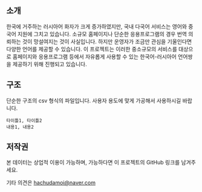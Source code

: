 ## 소개
한국에 거주하는 러시아어 화자가 크게 증가하였지만, 국내 다국어 서비스는 영어와 중국어 지원에 그치고 있습니다.
소규모 홈페이지나 단순한 응용프로그램의 경우 번역 의뢰하는 것이 망설여지는 것이 사실입니다. 하지만 운영자가 조금만 관심을 기울인다면 다양한 언어를 제공할 수 있습니다.
이 프로젝트는 이러한 중소규모의 서비스를 대상으로 홈페이지와 응용프로그램 등에서 자유롭게 사용할 수 있는 한국어-러시아어 언어쌍을 제공하기 위해 진행되고 있습니다.

## 구조
단순한 구조의 csv 형식의 파일입니다. 사용자 용도에 맞게 가공해서 사용하시길 바랍니다.
```
타이틀1, 타이틀2
내용1, 내용2
```
## 저작권
본 데이터는 상업적 이용이 가능하며, 가능하다면 이 프로젝트의 GitHub 링크를 남겨주세요.

기타 의견은 hachudamoi@naver.com
